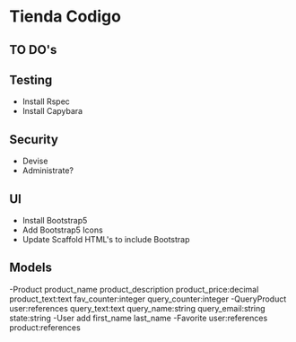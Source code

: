 # Tienda Codigo
## TO DO's

## Testing
- Install Rspec
- Install Capybara

## Security
- Devise
- Administrate?

## UI
- Install Bootstrap5
- Add Bootstrap5 Icons
- Update Scaffold HTML's to include Bootstrap

## Models
-Product
product_name product_description product_price:decimal
product_text:text fav_counter:integer query_counter:integer
-QueryProduct
user:references query_text:text query_name:string query_email:string state:string
-User
add first_name last_name
-Favorite
user:references product:references